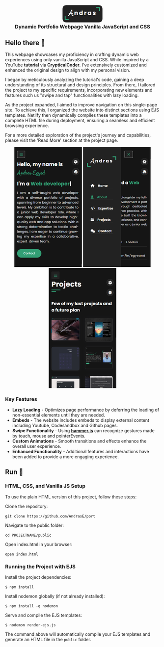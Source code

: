 <h3 align="center">
  <a href="https://andrasegyed.netlify.app/" target="_blank" rel="noopener noreferrer">
  <img src="https://github.com/AndrasE/raw-readme/blob/6a2f5d2470156f4cc6f17a427589f9105c4ce6cc/logo/port-readme-img.png" width="130px">
  </a>
  <br/>
Dynamic Portfolio Webpage Vanilla JavaScript and CSS
</h3> 

## Hello there 👋

This webpage showcases my proficiency in crafting dynamic web experiences using only vanilla JavaScript and CSS. While inspired by a YouTube **[tutorial](https://youtu.be/zJE-ze4TfXc)** via **[CrypticalCoder](https://www.youtube.com/@CrypticalCoder)**. I've extensively customized and enhanced the original design to align with my personal vision.

I began by meticulously analyzing the tutorial's code, gaining a deep understanding of its structural and design principles. From there, I tailored the project to my specific requirements, incorporating new elements and features such us "swipe and tap" functionalities with lazy loading.

As the project expanded, I aimed to improve navigation on this single-page site. To achieve this, I organized the website into distinct sections using EJS templates. Netlify then dynamically compiles these templates into a complete HTML file during deployment, ensuring a seamless and efficient browsing experience.

For a more detailed exploration of the project's journey and capabilities, please visit the 'Read More' section at the project page.

<div align="center">
<img src="https://github.com/AndrasE/raw-readme/blob/6ee4bad9cbd157895e8bae5bdfb0018c95b94041/thumbs/port_1.png" width="220">
<img src="https://github.com/AndrasE/raw-readme/blob/6ee4bad9cbd157895e8bae5bdfb0018c95b94041/thumbs/port_2.png" width="220">
<img src="https://github.com/AndrasE/raw-readme/blob/6ee4bad9cbd157895e8bae5bdfb0018c95b94041/thumbs/port_3.png" width="220">
</div>

### Key Features

- **Lazy Loading** - Optimizes page performance by deferring the loading of non-essential elements until they are needed.  
- **Embeds** - The website includes embeds to display external content including Youtube, Codesandbox and Github pages.
- **Swipe Functionality** - Using **[hammer.js](https://hammerjs.github.io/)** can recognize gestures made by touch, mouse and pointerEvents.
- **Custom Animations** - Smooth transitions and effects enhance the overall user experience.
- **Enhanced Functionality** - Additional features and interactions have been added to provide a more engaging experience.  

## Run 🚀

### HTML, CSS, and Vanilla JS Setup

To use the plain HTML version of this project, follow these steps:

Clone the repository:

`git clone https://github.com/AndrasE/port`

Navigate to the public folder:

`cd PROJECTNAME/public`

Open index.html in your browser:

`open index.html`

### Running the Project with EJS

Install the project dependencies:

`
$ npm install
`

Install nodemon globally (if not already installed):

`
$ npm install -g nodemon
`

Serve and compile the EJS templates:

`
$ nodemon render-ejs.js
`

The command above will automatically compile your EJS templates and generate an HTML file in the `public` folder.